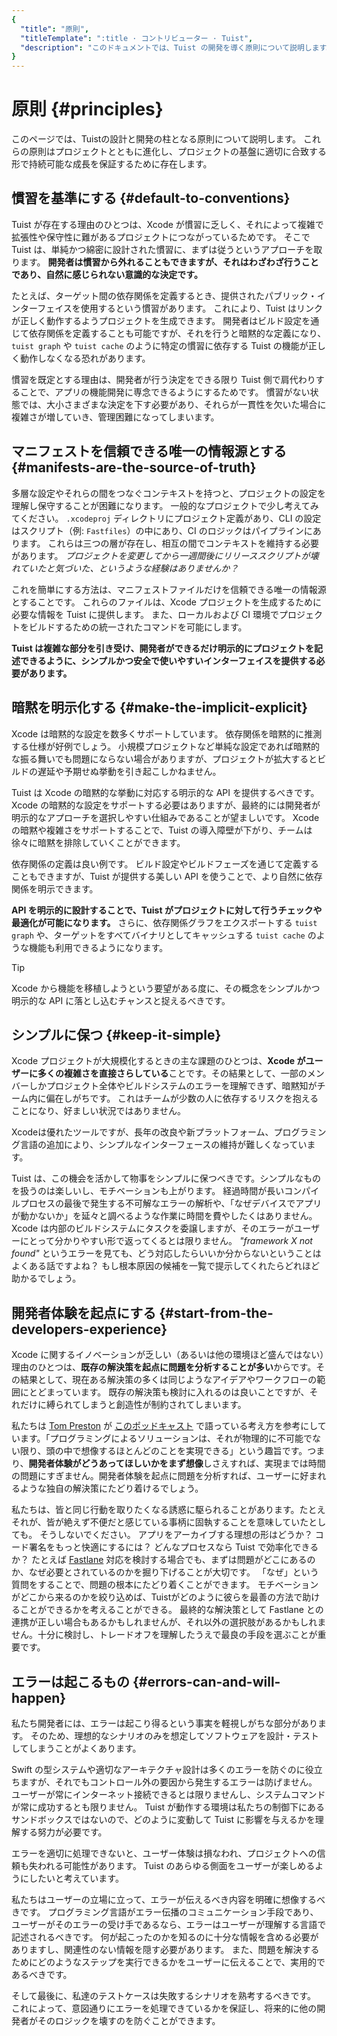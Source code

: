 ```yaml
---
{
  "title": "原則",
  "titleTemplate": ":title · コントリビューター · Tuist",
  "description": "このドキュメントでは、Tuist の開発を導く原則について説明します。"
}
---
```

# 原則 {#principles}

このページでは、Tuistの設計と開発の柱となる原則について説明します。 これらの原則はプロジェクトとともに進化し、プロジェクトの基盤に適切に合致する形で持続可能な成長を保証するために存在します。

## 慣習を基準にする {#default-to-conventions}

Tuist が存在する理由のひとつは、Xcode が慣習に乏しく、それによって複雑で拡張性や保守性に難があるプロジェクトにつながっているためです。 そこで Tuist は、単純かつ綿密に設計された慣習に、まずは従うというアプローチを取ります。 **開発者は慣習から外れることもできますが、それはわざわざ行うことであり、自然に感じられない意識的な決定です。**

たとえば、ターゲット間の依存関係を定義するとき、提供されたパブリック・インターフェイスを使用するという慣習があります。 これにより、Tuist はリンクが正しく動作するようプロジェクトを生成できます。 開発者はビルド設定を通じて依存関係を定義することも可能ですが、それを行うと暗黙的な定義になり、`tuist graph` や `tuist cache` のように特定の慣習に依存する Tuist の機能が正しく動作しなくなる恐れがあります。

慣習を既定とする理由は、開発者が行う決定をできる限り Tuist 側で肩代わりすることで、アプリの機能開発に専念できるようにするためです。 慣習がない状態では、大小さまざまな決定を下す必要があり、それらが一貫性を欠いた場合に複雑さが増していき、管理困難になってしまいます。

## マニフェストを信頼できる唯一の情報源とする {#manifests-are-the-source-of-truth}

多層な設定やそれらの間をつなぐコンテキストを持つと、プロジェクトの設定を理解し保守することが困難になります。 一般的なプロジェクトで少し考えてみてください。 `.xcodeproj` ディレクトリにプロジェクト定義があり、CLI の設定はスクリプト（例: `Fastfiles`）の中にあり、CI のロジックはパイプラインにあります。 これらは三つの層が存在し、相互の間でコンテキストを維持する必要があります。 _プロジェクトを変更してから一週間後にリリーススクリプトが壊れていたと気づいた、というような経験はありませんか？_

これを簡単にする方法は、マニフェストファイルだけを信頼できる唯一の情報源とすることです。 これらのファイルは、Xcode プロジェクトを生成するために必要な情報を Tuist に提供します。 また、ローカルおよび CI 環境でプロジェクトをビルドするための統一されたコマンドを可能にします。

**Tuist は複雑な部分を引き受け、開発者ができるだけ明示的にプロジェクトを記述できるように、シンプルかつ安全で使いやすいインターフェイスを提供する必要があります。**

## 暗黙を明示化する {#make-the-implicit-explicit}

Xcode は暗黙的な設定を数多くサポートしています。 依存関係を暗黙的に推測する仕様が好例でしょう。 小規模プロジェクトなど単純な設定であれば暗黙的な振る舞いでも問題にならない場合がありますが、プロジェクトが拡大するとビルドの遅延や予期せぬ挙動を引き起こしかねません。

Tuist は Xcode の暗黙的な挙動に対応する明示的な API を提供するべきです。 Xcode の暗黙的な設定をサポートする必要はありますが、最終的には開発者が明示的なアプローチを選択しやすい仕組みであることが望ましいです。 Xcode の暗黙や複雑さをサポートすることで、Tuist の導入障壁が下がり、チームは徐々に暗黙を排除していくことができます。

依存関係の定義は良い例です。 ビルド設定やビルドフェーズを通じて定義することもできますが、Tuist が提供する美しい API を使うことで、より自然に依存関係を明示できます。

**API を明示的に設計することで、Tuist がプロジェクトに対して行うチェックや最適化が可能になります。** さらに、依存関係グラフをエクスポートする `tuist graph` や、ターゲットをすべてバイナリとしてキャッシュする `tuist cache` のような機能も利用できるようになります。

> [!TIP]
> Xcode から機能を移植しようという要望がある度に、その概念をシンプルかつ明示的な API に落とし込むチャンスと捉えるべきです。

## シンプルに保つ {#keep-it-simple}

Xcode プロジェクトが大規模化するときの主な課題のひとつは、**Xcode がユーザーに多くの複雑さを直接さらしている**ことです。その結果として、一部のメンバーしかプロジェクト全体やビルドシステムのエラーを理解できず、暗黙知がチーム内に偏在しがちです。 これはチームが少数の人に依存するリスクを抱えることになり、好ましい状況ではありません。

Xcodeは優れたツールですが、長年の改良や新プラットフォーム、プログラミング言語の追加により、シンプルなインターフェースの維持が難しくなっています。

Tuist は、この機会を活かして物事をシンプルに保つべきです。シンプルなものを扱うのは楽しいし、モチベーションも上がります。 経過時間が長いコンパイルプロセスの最後で発生する不可解なエラーの解析や、「なぜデバイスでアプリが動かないか」を延々と調べるような作業に時間を費やしたくはありません。 Xcode は内部のビルドシステムにタスクを委譲しますが、そのエラーがユーザーにとって分かりやすい形で返ってくるとは限りません。 _"framework X not found"_ というエラーを見ても、どう対応したらいいか分からないということはよくある話ですよね？ もし根本原因の候補を一覧で提示してくれたらどれほど助かるでしょう。

## 開発者体験を起点にする {#start-from-the-developers-experience}

Xcode に関するイノベーションが乏しい（あるいは他の環境ほど盛んではない）理由のひとつは、**既存の解決策を起点に問題を分析することが多い**からです。その結果として、現在ある解決策の多くは同じようなアイデアやワークフローの範囲にとどまっています。 既存の解決策も検討に入れるのは良いことですが、それだけに縛られてしまうと創造性が制約されてしまいます。

私たちは [Tom Preston](https://tom.preston-werner.com/) が [このポッドキャスト](https://tom.preston-werner.com/) で語っている考え方を参考にしています。「プログラミングによるソリューションは、それが物理的に不可能でない限り、頭の中で想像するほとんどのことを実現できる」という趣旨です。つまり、**開発者体験がどうあってほしいかをまず想像**しさえすれば、実現までは時間の問題にすぎません。開発者体験を起点に問題を分析すれば、ユーザーに好まれるような独自の解決策にたどり着けるでしょう。

私たちは、皆と同じ行動を取りたくなる誘惑に駆られることがあります。たとえそれが、皆が絶えず不便だと感じている事柄に固執することを意味していたとしても。 そうしないでください。 アプリをアーカイブする理想の形はどうか？ コード署名をもっと快適にするには？ どんなプロセスなら Tuist で効率化できるか？ たとえば [Fastlane](https://fastlane.tools/) 対応を検討する場合でも、まずは問題がどこにあるのか、なぜ必要とされているのかを掘り下げることが大切です。 「なぜ」という質問をすることで、問題の根本にたどり着くことができます。 モチベーションがどこから来るのかを絞り込めば、Tuistがどのように彼らを最善の方法で助けることができるかを考えることができる。 最終的な解決策として Fastlane との連携が正しい場合もあるかもしれませんが、それ以外の選択肢があるかもしれません。十分に検討し、トレードオフを理解したうえで最良の手段を選ぶことが重要です。

## エラーは起こるもの {#errors-can-and-will-happen}

私たち開発者には、エラーは起こり得るという事実を軽視しがちな部分があります。 そのため、理想的なシナリオのみを想定してソフトウェアを設計・テストしてしまうことがよくあります。

Swift の型システムや適切なアーキテクチャ設計は多くのエラーを防ぐのに役立ちますが、それでもコントロール外の要因から発生するエラーは防げません。 ユーザーが常にインターネット接続できるとは限りませんし、システムコマンドが常に成功するとも限りません。 Tuist が動作する環境は私たちの制御下にあるサンドボックスではないので、どのように変動して Tuist に影響を与えるかを理解する努力が必要です。

エラーを適切に処理できないと、ユーザー体験は損なわれ、プロジェクトへの信頼も失われる可能性があります。 Tuist のあらゆる側面をユーザーが楽しめるようにしたいと考えています。

私たちはユーザーの立場に立って、エラーが伝えるべき内容を明確に想像するべきです。 プログラミング言語がエラー伝播のコミュニケーション手段であり、ユーザーがそのエラーの受け手であるなら、エラーはユーザーが理解する言語で記述されるべきです。 何が起こったのかを知るのに十分な情報を含める必要がありますし、関連性のない情報を隠す必要があります。 また、問題を解決するためにどのようなステップを実行できるかをユーザーに伝えることで、実用的であるべきです。

そして最後に、私達のテストケースは失敗するシナリオを熟考するべきです。 これによって、意図通りにエラーを処理できているかを保証し、将来的に他の開発者がそのロジックを壊すのを防ぐことができます。
